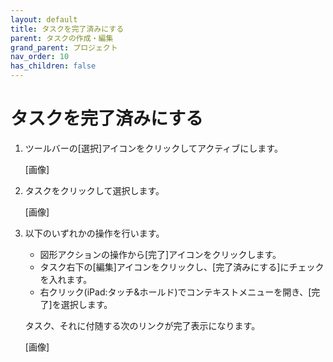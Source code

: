 ```yaml
---
layout: default
title: タスクを完了済みにする
parent: タスクの作成・編集
grand_parent: プロジェクト
nav_order: 10
has_children: false
---
```


# タスクを完了済みにする

1. ツールバーの[選択]アイコンをクリックしてアクティブにします。
    
    [画像]
    
2. タスクをクリックして選択します。
    
    [画像]
    
3. 以下のいずれかの操作を行います。
    - 図形アクションの操作から[完了]アイコンをクリックします。
    - タスク右下の[編集]アイコンをクリックし、[完了済みにする]にチェックを入れます。
    - 右クリック(iPad:タッチ&ホールド)でコンテキストメニューを開き、[完了]を選択します。
    
    タスク、それに付随する次のリンクが完了表示になります。
    
    [画像]
    